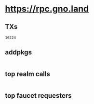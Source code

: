 # https://rpc.gno.land

## TXs
```
16224
```

## addpkgs
```
```

## top realm calls
```
```

## top faucet requesters
```
```

